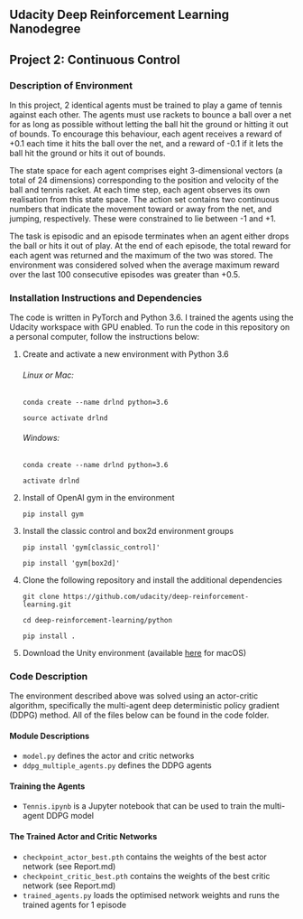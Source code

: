 ## Udacity Deep Reinforcement Learning Nanodegree 
## Project 2: Continuous Control

### Description of Environment

In this project, 2 identical agents must be trained to play a game of tennis against each other. The agents must use rackets to bounce a ball over a net for as long as possible without letting the ball hit the ground or hitting it out of bounds. To encourage this behaviour, each agent receives a reward of +0.1 each time it hits the ball over the net, and a reward of -0.1 if it lets the ball hit the ground or hits it out of bounds.

The state space for each agent comprises eight 3-dimensional vectors (a total of 24 dimensions) corresponding to the position and velocity of the ball and tennis racket. At each time step, each agent observes its own realisation from this state space. The action set contains two continuous numbers that indicate the movement toward or away from the net, and jumping, respectively. These were constrained to lie between -1 and +1.

The task is episodic and an episode terminates when an agent either drops the ball or hits it out of play. At the end of each episode, the total reward for each agent was returned and the maximum of the two was stored. The environment was considered solved when the average maximum reward over the last 100 consecutive episodes was greater than +0.5.


### Installation Instructions and Dependencies

The code is written in PyTorch and Python 3.6. I trained the agents using the Udacity workspace with GPU enabled. To run the code in this repository on a personal computer, follow the instructions below:

1. Create and activate a new environment with Python 3.6
    
   ###### Linux or Mac:
   
    `conda create --name drlnd python=3.6`
    
    `source activate drlnd`

   ###### Windows:

    `conda create --name drlnd python=3.6`
    
    `activate drlnd`

1. Install of OpenAI gym in the environment

   `pip install gym`
 
1. Install the classic control and box2d environment groups

   `pip install 'gym[classic_control]'`
   
   `pip install 'gym[box2d]'`

1. Clone the following repository and install the additional dependencies

   `git clone https://github.com/udacity/deep-reinforcement-learning.git`
   
   `cd deep-reinforcement-learning/python`
   
   `pip install .`

1. Download the Unity environment (available [here](https://s3-us-west-1.amazonaws.com/udacity-drlnd/P2/Reacher/Reacher.app.zip) for macOS)


### Code Description

The environment described above was solved using an actor-critic algorithm, specifically the multi-agent deep deterministic policy gradient (DDPG) method. All of the files below can be found in the code folder.

#### Module Descriptions

- `model.py` defines the actor and critic networks
- `ddpg_multiple_agents.py` defines the DDPG agents

#### Training the Agents

- `Tennis.ipynb` is a Jupyter notebook that can be used to train the multi-agent DDPG model

#### The Trained Actor and Critic Networks

- `checkpoint_actor_best.pth` contains the weights of the best actor network (see Report.md)
- `checkpoint_critic_best.pth` contains the weights of the best critic network (see Report.md)
- `trained_agents.py` loads the optimised network weights and runs the trained agents for 1 episode

   

